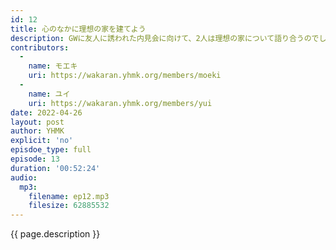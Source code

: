 ```yaml
---
id: 12
title: 心のなかに理想の家を建てよう
description: GWに友人に誘われた内見会に向けて、2人は理想の家について語り合うのでした。
contributors:
  - 
    name: モエキ
    uri: https://wakaran.yhmk.org/members/moeki
  -
    name: ユイ
    uri: https://wakaran.yhmk.org/members/yui
date: 2022-04-26
layout: post
author: YHMK
explicit: 'no'
episdoe_type: full
episode: 13
duration: '00:52:24'
audio:
  mp3:
    filename: ep12.mp3
    filesize: 62885532
---
```


{{ page.description }}
